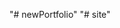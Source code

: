<!-- # My Portfolio

I made use of React and Tailwind CSS to create my portfolio site.

Below is an image from the portfolio site:



To get started with the project, simply clone the repo and then open your code editor and run the command `npm install` to install the packages. Then, run the command `npm start`
to run the app in development mode. It will open http://localhost:3000 to view the website in your browser. The page will reload when you make changes.

You can view the site on http://mfonpeter.netlify.app/
"# portfolioUpdate"  -->
"# newPortfolio" 
"# site" 
